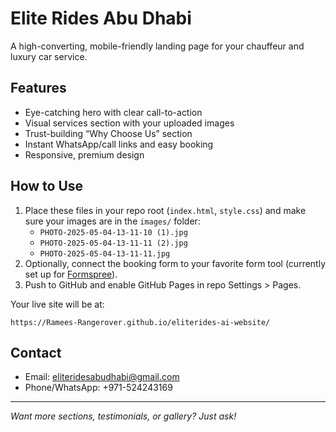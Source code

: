 # Elite Rides Abu Dhabi

A high-converting, mobile-friendly landing page for your chauffeur and luxury car service.

## Features

- Eye-catching hero with clear call-to-action
- Visual services section with your uploaded images
- Trust-building “Why Choose Us” section
- Instant WhatsApp/call links and easy booking
- Responsive, premium design

## How to Use

1. Place these files in your repo root (`index.html`, `style.css`) and make sure your images are in the `images/` folder:
   - `PHOTO-2025-05-04-13-11-10 (1).jpg`
   - `PHOTO-2025-05-04-13-11-11 (2).jpg`
   - `PHOTO-2025-05-04-13-11-11.jpg`
2. Optionally, connect the booking form to your favorite form tool (currently set up for [Formspree](https://formspree.io)).
3. Push to GitHub and enable GitHub Pages in repo Settings > Pages.

Your live site will be at:
```
https://Ramees-Rangerover.github.io/eliterides-ai-website/
```

## Contact

- Email: eliteridesabudhabi@gmail.com
- Phone/WhatsApp: +971-524243169

---

*Want more sections, testimonials, or gallery? Just ask!*
